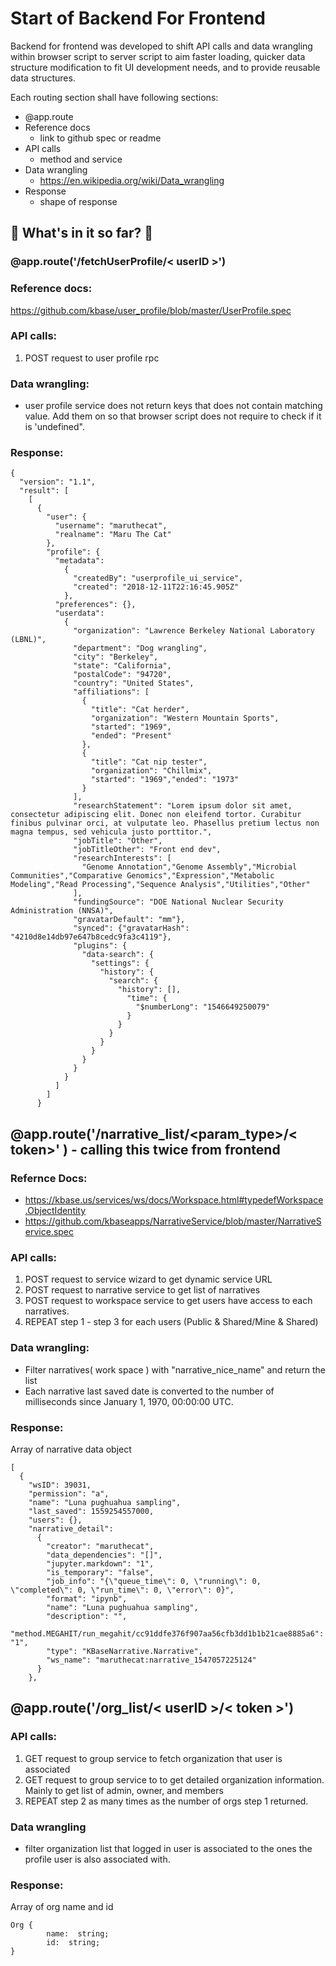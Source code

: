 # Start of Backend For Frontend

Backend for frontend was developed to shift API calls and data wrangling within browser script to server script to aim faster loading, quicker data structure modification to fit UI development needs, and to provide reusable data structures.

Each routing section shall have following sections: 
- @app.route
- Reference docs
    - link to github spec or readme
- API calls
    - method and service
- Data wrangling
    - https://en.wikipedia.org/wiki/Data_wrangling
- Response
    - shape of response 

## 🍔 What's in it so far? 🍱 

### @app.route('/fetchUserProfile/< userID >')

### Reference docs:
https://github.com/kbase/user_profile/blob/master/UserProfile.spec

### API calls: 
1. POST request to user profile rpc

### Data wrangling: 
- user profile service does not return keys that does not contain matching value. Add them on so that browser script does not require to check if it is 'undefined". 


### Response: 
  ```
  {
    "version": "1.1",
    "result": [
      [
        {
          "user": {
            "username": "maruthecat",
            "realname": "Maru The Cat"
          },
          "profile": {
            "metadata": 
              {
                "createdBy": "userprofile_ui_service",
                "created": "2018-12-11T22:16:45.905Z"
              },
            "preferences": {},
            "userdata": 
              {
                "organization": "Lawrence Berkeley National Laboratory (LBNL)",
                "department": "Dog wrangling",
                "city": "Berkeley",
                "state": "California",
                "postalCode": "94720",
                "country": "United States",
                "affiliations": [
                  {
                    "title": "Cat herder",
                    "organization": "Western Mountain Sports",
                    "started": "1969",
                    "ended": "Present"
                  },
                  {
                    "title": "Cat nip tester",
                    "organization": "Chillmix",
                    "started": "1969","ended": "1973"
                  }
                ],
                "researchStatement": "Lorem ipsum dolor sit amet, consectetur adipiscing elit. Donec non eleifend tortor. Curabitur finibus pulvinar orci, at vulputate leo. Phasellus pretium lectus non magna tempus, sed vehicula justo porttitor.",
                "jobTitle": "Other",
                "jobTitleOther": "Front end dev",
                "researchInterests": [
                  "Genome Annotation","Genome Assembly","Microbial Communities","Comparative Genomics","Expression","Metabolic Modeling","Read Processing","Sequence Analysis","Utilities","Other"
                ],
                "fundingSource": "DOE National Nuclear Security Administration (NNSA)",
                "gravatarDefault": "mm"},
                "synced": {"gravatarHash": "4210d8e14db97e647b8cedc9fa3c4119"},
                "plugins": {
		          "data-search": {
		            "settings": {
		              "history": {
		                "search": {
		                  "history": [],
		                    "time": {
		                      "$numberLong": "1546649250079"
		                    }
		                  }
		                }
		              }
		            }
		          }
		        }
		      }
		    ]
		  ]
		}
```

## @app.route('/narrative_list/<param_type>/< token>' ) - calling this twice from frontend

### Refernce Docs:
- https://kbase.us/services/ws/docs/Workspace.html#typedefWorkspace.ObjectIdentity
- https://github.com/kbaseapps/NarrativeService/blob/master/NarrativeService.spec


### API calls: 
1.  POST request to service wizard to get dynamic service URL
2.  POST request to narrative service to get list of narratives
3.  POST request to workspace service to get users have access to each narratives. 
4.  REPEAT step 1 - step 3 for each users (Public & Shared/Mine & Shared) 

### Data wrangling: 
- Filter narratives( work space ) with "narrative_nice_name" and return the list
- Each narrative last saved date is converted to the number of milliseconds since January 1, 1970, 00:00:00 UTC.


### Response: 
Array of narrative data object
```
[
  {
    "wsID": 39031,
    "permission": "a",
    "name": "Luna pughuahua sampling",
    "last_saved": 1559254557000,
    "users": {},
    "narrative_detail": 
      {
        "creator": "maruthecat",
        "data_dependencies": "[]",
        "jupyter.markdown": "1",
        "is_temporary": "false",
        "job_info": "{\"queue_time\": 0, \"running\": 0, \"completed\": 0, \"run_time\": 0, \"error\": 0}",
        "format": "ipynb",
        "name": "Luna pughuahua sampling",
        "description": "",
        "method.MEGAHIT/run_megahit/cc91ddfe376f907aa56cfb3dd1b1b21cae8885a6": "1",
        "type": "KBaseNarrative.Narrative",
        "ws_name": "maruthecat:narrative_1547057225124"
      }
    },
 ```

## @app.route('/org_list/< userID >/< token >')

### API calls: 
1.  GET request to group service to fetch organization that user is associated
2.  GET request to group service to to get detailed organization information. Mainly to get list of admin, owner, and members
3.  REPEAT step 2 as many times as the number of orgs step 1 returned.

###  Data wrangling 
- filter organization list that logged in user is associated to the ones the profile user is also associated with.


### Response: 
Array of org name and id 
```
Org {
        name:  string;
        id:  string;
}
```

